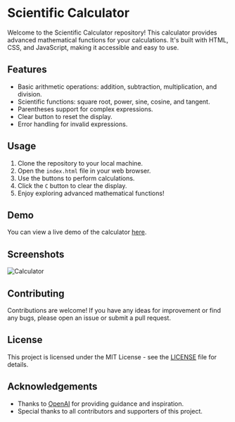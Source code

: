 # Scientific Calculator

Welcome to the Scientific Calculator repository! This calculator provides advanced mathematical functions for your calculations. It's built with HTML, CSS, and JavaScript, making it accessible and easy to use.

## Features

- Basic arithmetic operations: addition, subtraction, multiplication, and division.
- Scientific functions: square root, power, sine, cosine, and tangent.
- Parentheses support for complex expressions.
- Clear button to reset the display.
- Error handling for invalid expressions.

## Usage

1. Clone the repository to your local machine.
2. Open the `index.html` file in your web browser.
3. Use the buttons to perform calculations.
4. Click the `C` button to clear the display.
5. Enjoy exploring advanced mathematical functions!

## Demo

You can view a live demo of the calculator [here](#).

## Screenshots

![Calculator](Screenshot(52).png)

## Contributing

Contributions are welcome! If you have any ideas for improvement or find any bugs, please open an issue or submit a pull request.

## License

This project is licensed under the MIT License - see the [LICENSE](LICENSE) file for details.

## Acknowledgements

- Thanks to [OpenAI](https://openai.com) for providing guidance and inspiration.
- Special thanks to all contributors and supporters of this project.

